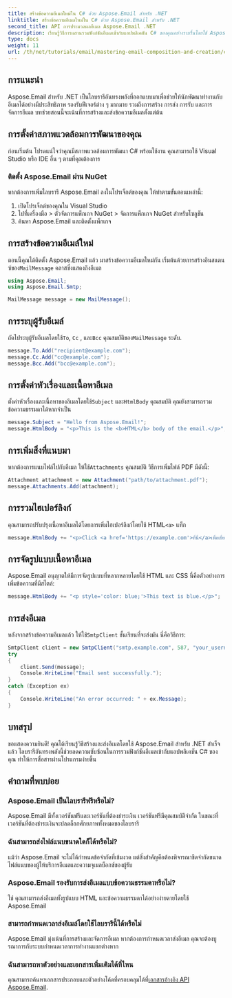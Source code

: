 ```yaml
---
title: สร้างข้อความอีเมลใหม่ใน C# ด้วย Aspose.Email สำหรับ .NET
linktitle: สร้างข้อความอีเมลใหม่ใน C# ด้วย Aspose.Email สำหรับ .NET
second_title: API การประมวลผลอีเมล Aspose.Email .NET
description: เรียนรู้วิธีการผสานรวมฟังก์ชันอีเมลเข้ากับแอปพลิเคชัน C# ของคุณอย่างราบรื่นโดยใช้ Aspose.Email สำหรับ .NET คู่มือฉบับสมบูรณ์นี้ให้คำแนะนำโดยละเอียดเกี่ยวกับการสร้าง การจัดรูปแบบ และการส่งอีเมลด้วยโปรแกรม
type: docs
weight: 11
url: /th/net/tutorials/email/mastering-email-composition-and-creation/construct-a-new-mail-message-in-csharp/
---
```

## การแนะนำ

Aspose.Email สำหรับ .NET เป็นไลบรารีอันทรงพลังที่ออกแบบมาเพื่อช่วยให้นักพัฒนาทำงานกับอีเมลได้อย่างมีประสิทธิภาพ รองรับฟีเจอร์ต่าง ๆ มากมาย รวมถึงการสร้าง การส่ง การรับ และการจัดการอีเมล บทช่วยสอนนี้จะเน้นที่การสร้างและส่งข้อความอีเมลตั้งแต่ต้น

## การตั้งค่าสภาพแวดล้อมการพัฒนาของคุณ

ก่อนเริ่มต้น โปรดแน่ใจว่าคุณมีสภาพแวดล้อมการพัฒนา C# พร้อมใช้งาน คุณสามารถใช้ Visual Studio หรือ IDE อื่น ๆ ตามที่คุณต้องการ 

### ติดตั้ง Aspose.Email ผ่าน NuGet

หากต้องการเพิ่มไลบรารี Aspose.Email ลงในโปรเจ็กต์ของคุณ ให้ทำตามขั้นตอนเหล่านี้:

1. เปิดโปรเจ็กต์ของคุณใน Visual Studio
2. ไปที่เครื่องมือ > ตัวจัดการแพ็กเกจ NuGet > จัดการแพ็กเกจ NuGet สำหรับโซลูชัน
3. ค้นหา Aspose.Email และติดตั้งแพ็กเกจ

## การสร้างข้อความอีเมล์ใหม่

 ตอนนี้คุณได้ติดตั้ง Aspose.Email แล้ว มาสร้างข้อความอีเมลใหม่กัน เริ่มต้นด้วยการสร้างอินสแตนซ์ของ`MailMessage` คลาสซึ่งแสดงถึงอีเมล

```csharp
using Aspose.Email;
using Aspose.Email.Smtp;

MailMessage message = new MailMessage();
```

## การระบุผู้รับอีเมล์

 ถัดไประบุผู้รับอีเมลโดยใช้`To`, `Cc` , และ`Bcc` คุณสมบัติของ`MailMessage` ระดับ.

```csharp
message.To.Add("recipient@example.com");
message.Cc.Add("cc@example.com");
message.Bcc.Add("bcc@example.com");
```

## การตั้งค่าหัวเรื่องและเนื้อหาอีเมล

 ตั้งค่าหัวเรื่องและเนื้อหาของอีเมลโดยใช้`Subject` และ`HtmlBody` คุณสมบัติ คุณยังสามารถรวมข้อความธรรมดาได้หากจำเป็น

```csharp
message.Subject = "Hello from Aspose.Email!";
message.HtmlBody = "<p>This is the <b>HTML</b> body of the email.</p>";
```

## การเพิ่มสิ่งที่แนบมา

 หากต้องการแนบไฟล์ไปกับอีเมล ให้ใช้`Attachments` คุณสมบัติ วิธีการเพิ่มไฟล์ PDF มีดังนี้:

```csharp
Attachment attachment = new Attachment("path/to/attachment.pdf");
message.Attachments.Add(attachment);
```

## การรวมไฮเปอร์ลิงก์

 คุณสามารถปรับปรุงเนื้อหาอีเมลได้โดยการเพิ่มไฮเปอร์ลิงก์โดยใช้ HTML`<a>` แท็ก

```csharp
message.HtmlBody += "<p>Click <a href='https://example.com'>ที่นี่</a>เพื่อเยี่ยมชมเว็บไซต์ของเรา</p>";
```

## การจัดรูปแบบเนื้อหาอีเมล

Aspose.Email อนุญาตให้มีการจัดรูปแบบที่หลากหลายโดยใช้ HTML และ CSS นี่คือตัวอย่างการเพิ่มข้อความที่มีสไตล์:

```csharp
message.HtmlBody += "<p style='color: blue;'>This text is blue.</p>";
```

## การส่งอีเมล

 หลังจากสร้างข้อความอีเมลแล้ว ให้ใช้`SmtpClient` ชั้นเรียนที่จะส่งมัน นี่คือวิธีการ:

```csharp
SmtpClient client = new SmtpClient("smtp.example.com", 587, "your_username", "your_password");
try
{
    client.Send(message);
    Console.WriteLine("Email sent successfully.");
}
catch (Exception ex)
{
    Console.WriteLine("An error occurred: " + ex.Message);
}
```

## บทสรุป

ขอแสดงความยินดี! คุณได้เรียนรู้วิธีสร้างและส่งอีเมลโดยใช้ Aspose.Email สำหรับ .NET สำเร็จแล้ว ไลบรารีอันทรงพลังนี้ช่วยลดความซับซ้อนในการรวมฟังก์ชันอีเมลเข้ากับแอปพลิเคชัน C# ของคุณ ทำให้การสื่อสารผ่านโปรแกรมง่ายขึ้น

## คำถามที่พบบ่อย

### Aspose.Email เป็นไลบรารีฟรีหรือไม่?
Aspose.Email มีทั้งเวอร์ชันฟรีและเวอร์ชันที่ต้องชำระเงิน เวอร์ชันฟรีมีคุณสมบัติจำกัด ในขณะที่เวอร์ชันที่ต้องชำระเงินจะปลดล็อกศักยภาพทั้งหมดของไลบรารี

### ฉันสามารถส่งไฟล์แนบขนาดใดก็ได้หรือไม่?
แม้ว่า Aspose.Email จะไม่ได้กำหนดข้อจำกัดที่เข้มงวด แต่สิ่งสำคัญคือต้องพิจารณาขีดจำกัดขนาดไฟล์แนบของผู้ให้บริการอีเมลและความจุเมลบ็อกซ์ของผู้รับ

### Aspose.Email รองรับการส่งอีเมลแบบข้อความธรรมดาหรือไม่?
ใช่ คุณสามารถส่งอีเมลทั้งรูปแบบ HTML และข้อความธรรมดาได้อย่างง่ายดายโดยใช้ Aspose.Email

### สามารถกำหนดเวลาส่งอีเมล์โดยใช้ไลบรารีนี้ได้หรือไม่
Aspose.Email มุ่งเน้นที่การสร้างและจัดการอีเมล หากต้องการกำหนดเวลาส่งอีเมล คุณจะต้องบูรณาการกับระบบกำหนดเวลาการทำงานแยกต่างหาก

### ฉันสามารถหาตัวอย่างและเอกสารเพิ่มเติมได้ที่ไหน
 คุณสามารถค้นหาเอกสารประกอบและตัวอย่างโค้ดที่ครอบคลุมได้ที่[เอกสารอ้างอิง API Aspose.Email](https://reference.aspose.com/email/net/).